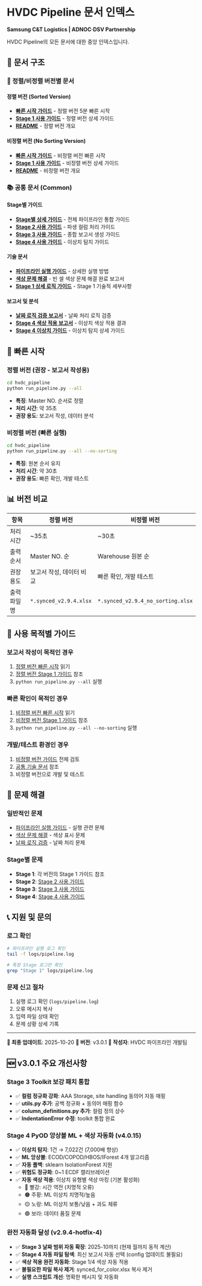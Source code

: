 # HVDC Pipeline 문서 인덱스

**Samsung C&T Logistics | ADNOC·DSV Partnership**

HVDC Pipeline의 모든 문서에 대한 중앙 인덱스입니다.

## 📁 문서 구조

### 🔄 정렬/비정렬 버전별 문서

#### 정렬 버전 (Sorted Version)
- **[빠른 시작 가이드](sorted_version/QUICK_START.md)** - 정렬 버전 5분 빠른 시작
- **[Stage 1 사용 가이드](sorted_version/STAGE1_USER_GUIDE.md)** - 정렬 버전 상세 가이드
- **[README](sorted_version/README.md)** - 정렬 버전 개요

#### 비정렬 버전 (No Sorting Version)
- **[빠른 시작 가이드](no_sorting_version/QUICK_START.md)** - 비정렬 버전 빠른 시작
- **[Stage 1 사용 가이드](no_sorting_version/STAGE1_USER_GUIDE.md)** - 비정렬 버전 상세 가이드
- **[README](no_sorting_version/README.md)** - 비정렬 버전 개요

### 📚 공통 문서 (Common)

#### Stage별 가이드
- **[Stage별 상세 가이드](common/STAGE_BY_STAGE_GUIDE.md)** - 전체 파이프라인 통합 가이드
- **[Stage 2 사용 가이드](common/STAGE2_USER_GUIDE.md)** - 파생 컬럼 처리 가이드
- **[Stage 3 사용 가이드](common/STAGE3_USER_GUIDE.md)** - 종합 보고서 생성 가이드
- **[Stage 4 사용 가이드](common/STAGE4_USER_GUIDE.md)** - 이상치 탐지 가이드

#### 기술 문서
- **[파이프라인 실행 가이드](common/PIPELINE_EXECUTION_GUIDE.md)** - 상세한 실행 방법
- **[색상 문제 해결](common/COLOR_FIX_SUMMARY.md)** - 빈 셀 색상 문제 해결 완료 보고서
- **[Stage 1 상세 로직 가이드](common/STAGE1_DETAILED_LOGIC_GUIDE.md)** - Stage 1 기술적 세부사항

#### 보고서 및 분석
- **[날짜 로직 검증 보고서](common/DATE_LOGIC_VERIFICATION_REPORT.md)** - 날짜 처리 로직 검증
- **[Stage 4 색상 적용 보고서](common/STAGE4_COLOR_APPLICATION_REPORT.md)** - 이상치 색상 적용 결과
- **[Stage 4 이상치 가이드](common/STAGE4_ANOMALY_GUIDE.md)** - 이상치 탐지 상세 가이드

## 🚀 빠른 시작

### 정렬 버전 (권장 - 보고서 작성용)
```bash
cd hvdc_pipeline
python run_pipeline.py --all
```
- **특징**: Master NO. 순서로 정렬
- **처리 시간**: 약 35초
- **권장 용도**: 보고서 작성, 데이터 분석

### 비정렬 버전 (빠른 실행)
```bash
cd hvdc_pipeline
python run_pipeline.py --all --no-sorting
```
- **특징**: 원본 순서 유지
- **처리 시간**: 약 30초
- **권장 용도**: 빠른 확인, 개발 테스트

## 📊 버전 비교

| 항목 | 정렬 버전 | 비정렬 버전 |
|------|----------|------------|
| 처리 시간 | ~35초 | ~30초 |
| 출력 순서 | Master NO. 순 | Warehouse 원본 순 |
| 권장 용도 | 보고서 작성, 데이터 비교 | 빠른 확인, 개발 테스트 |
| 출력 파일명 | `*.synced_v2.9.4.xlsx` | `*.synced_v2.9.4_no_sorting.xlsx` |

## 🎯 사용 목적별 가이드

### 보고서 작성이 목적인 경우
1. [정렬 버전 빠른 시작](sorted_version/QUICK_START.md) 읽기
2. [정렬 버전 Stage 1 가이드](sorted_version/STAGE1_USER_GUIDE.md) 참조
3. `python run_pipeline.py --all` 실행

### 빠른 확인이 목적인 경우
1. [비정렬 버전 빠른 시작](no_sorting_version/QUICK_START.md) 읽기
2. [비정렬 버전 Stage 1 가이드](no_sorting_version/STAGE1_USER_GUIDE.md) 참조
3. `python run_pipeline.py --all --no-sorting` 실행

### 개발/테스트 환경인 경우
1. [비정렬 버전 가이드](no_sorting_version/) 전체 검토
2. [공통 기술 문서](common/) 참조
3. 비정렬 버전으로 개발 및 테스트

## 🔧 문제 해결

### 일반적인 문제
- [파이프라인 실행 가이드](common/PIPELINE_EXECUTION_GUIDE.md) - 실행 관련 문제
- [색상 문제 해결](common/COLOR_FIX_SUMMARY.md) - 색상 표시 문제
- [날짜 로직 검증](common/DATE_LOGIC_VERIFICATION_REPORT.md) - 날짜 처리 문제

### Stage별 문제
- **Stage 1**: 각 버전의 Stage 1 가이드 참조
- **Stage 2**: [Stage 2 사용 가이드](common/STAGE2_USER_GUIDE.md)
- **Stage 3**: [Stage 3 사용 가이드](common/STAGE3_USER_GUIDE.md)
- **Stage 4**: [Stage 4 사용 가이드](common/STAGE4_USER_GUIDE.md)

## 📞 지원 및 문의

### 로그 확인
```bash
# 파이프라인 실행 로그 확인
tail -f logs/pipeline.log

# 특정 Stage 로그만 확인
grep "Stage 1" logs/pipeline.log
```

### 문제 신고 절차
1. 실행 로그 확인 (`logs/pipeline.log`)
2. 오류 메시지 복사
3. 입력 파일 상태 확인
4. 문제 상황 상세 기록

---

**📅 최종 업데이트**: 2025-10-20
**🔖 버전**: v3.0.1
**👥 작성자**: HVDC 파이프라인 개발팀

## 🆕 v3.0.1 주요 개선사항

### Stage 3 Toolkit 보강 패치 통합
- ✅ **컬럼 정규화 강화**: AAA Storage, site handling 동의어 자동 매핑
- ✅ **utils.py 추가**: 공백 정규화 + 동의어 매핑 함수
- ✅ **column_definitions.py 추가**: 컬럼 정의 상수
- ✅ **IndentationError 수정**: toolkit 통합 완료

### Stage 4 PyOD 앙상블 ML + 색상 자동화 (v4.0.15)
- ✅ **이상치 탐지**: 1건 → 7,022건 (7,000배 향상)
- ✅ **ML 앙상블**: ECOD/COPOD/HBOS/IForest 4개 알고리즘
- ✅ **자동 폴백**: sklearn IsolationForest 지원
- ✅ **위험도 정규화**: 0~1 ECDF 캘리브레이션
- ✅ **자동 색상 적용**: 이상치 유형별 색상 마킹 (기본 활성화)
  - 🔴 빨강: 시간 역전 (치명적 오류)
  - 🟠 주황: ML 이상치 치명적/높음
  - 🟡 노랑: ML 이상치 보통/낮음 + 과도 체류
  - 🟣 보라: 데이터 품질 문제

### 완전 자동화 달성 (v2.9.4-hotfix-4)
- ✅ **Stage 3 날짜 범위 자동 확장**: 2025-10까지 (현재 월까지 동적 계산)
- ✅ **Stage 4 자동 파일 탐색**: 최신 보고서 자동 선택 (config 업데이트 불필요)
- ✅ **색상 적용 완전 자동화**: Stage 1/4 색상 자동 적용
- ✅ **불필요한 파일 복사 제거**: synced_for_color.xlsx 복사 제거
- ✅ **실행 스크립트 개선**: 명확한 메시지 및 자동화
